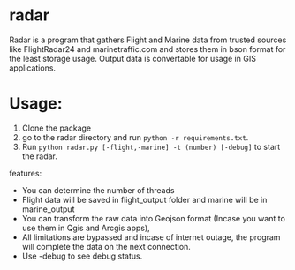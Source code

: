 # radar 
Radar is a program that gathers Flight and Marine data from trusted sources like FlightRadar24 and marinetraffic.com and stores them in bson format for the least storage usage. Output data is convertable for usage in GIS applications.

# Usage:
1. Clone the package
2. go to the radar directory and run `python -r requirements.txt`.
3. Run `python radar.py [-flight,-marine] -t (number) [-debug]` to start the radar.

features:
- You can determine the number of threads
- Flight data will be saved in flight_output folder and marine will be in marine_output
- You can transform the raw data into Geojson format (Incase you want to use them in Qgis and Arcgis apps),  
- All limitations are bypassed and incase of internet outage, the program will complete the data on the next connection.
- Use -debug to see debug status.

